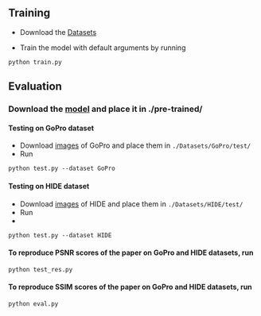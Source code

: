 ## Training
- Download the [Datasets](Datasets/README.md)

- Train the model with default arguments by running

```
python train.py
```

## Evaluation

### Download the [model](https://drive.google.com/drive/folders/1y4BEX7LagtXVO98ZItSbJJl7WWM3gnbD?usp=share_link) and place it in ./pre-trained/

#### Testing on GoPro dataset
- Download [images](https://drive.google.com/drive/folders/1a2qKfXWpNuTGOm2-Jex8kfNSzYJLbqkf?usp=sharing) of GoPro and place them in `./Datasets/GoPro/test/`
- Run
```
python test.py --dataset GoPro
```

#### Testing on HIDE dataset
- Download [images](https://drive.google.com/drive/folders/1nRsTXj4iTUkTvBhTcGg8cySK8nd3vlhK?usp=sharing) of HIDE and place them in `./Datasets/HIDE/test/`
- Run
- 
```
python test.py --dataset HIDE
```


#### To reproduce PSNR scores of the paper on GoPro and HIDE datasets, run 

```
python test_res.py 
```

#### To reproduce SSIM scores of the paper on GoPro and HIDE datasets, run 

```
python eval.py
```
